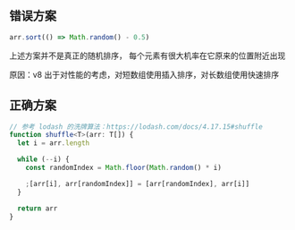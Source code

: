 ## 错误方案

```javascript
arr.sort(() => Math.random() - 0.5)
```

上述方案并不是真正的随机排序， 每个元素有很大机率在它原来的位置附近出现

原因：v8 出于对性能的考虑，对短数组使用插入排序，对长数组使用快速排序

## 正确方案

```typescript
// 参考 lodash 的洗牌算法：https://lodash.com/docs/4.17.15#shuffle
function shuffle<T>(arr: T[]) {
  let i = arr.length

  while (--i) {
    const randomIndex = Math.floor(Math.random() * i)

    ;[arr[i], arr[randomIndex]] = [arr[randomIndex], arr[i]]
  }

  return arr
}
```
